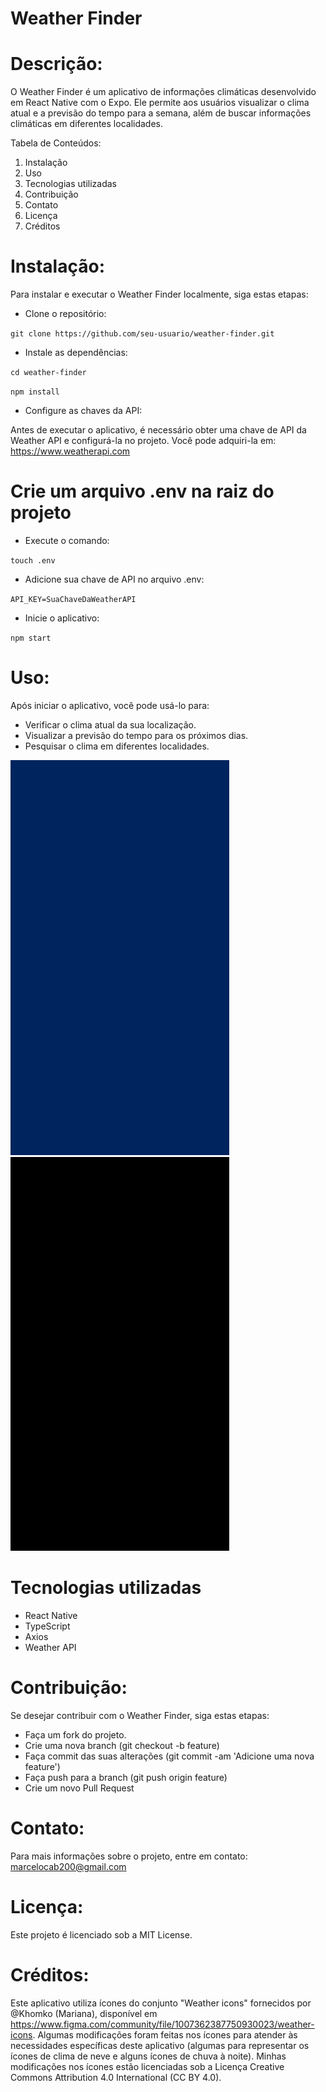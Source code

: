 # Weather Finder #



# Descrição:

O Weather Finder é um aplicativo de informações climáticas desenvolvido em React Native com o Expo. Ele permite aos usuários visualizar o clima atual e a previsão do tempo para a semana, além de buscar informações climáticas em diferentes localidades.

Tabela de Conteúdos:

1. Instalação
2. Uso
3. Tecnologias utilizadas
4. Contribuição
5. Contato
6. Licença
7. Créditos


# Instalação:

Para instalar e executar o Weather Finder localmente, siga estas etapas:


- Clone o repositório:

`git clone https://github.com/seu-usuario/weather-finder.git`



- Instale as dependências: 

`cd weather-finder`

`npm install`



- Configure as chaves da API:

Antes de executar o aplicativo, é necessário obter uma chave de API da Weather API e configurá-la no projeto. 
Você pode adquiri-la em:
https://www.weatherapi.com


# Crie um arquivo .env na raiz do projeto

- Execute o comando:

`touch .env`


- Adicione sua chave de API no arquivo .env:

`API_KEY=SuaChaveDaWeatherAPI`


- Inicie o aplicativo:

`npm start`


# Uso:

Após iniciar o aplicativo, você pode usá-lo para:

- Verificar o clima atual da sua localização.
- Visualizar a previsão do tempo para os próximos dias.
- Pesquisar o clima em diferentes localidades.

![Daily GIF](https://github.com/marcelocab200/Weather-Finder/blob/master/assets/Daily-GIF.gif?raw=true) ![Search GIF](https://github.com/marcelocab200/Weather-Finder/blob/master/assets/Search-GIF.gif?raw=true)

# Tecnologias utilizadas

- React Native
- TypeScript
- Axios
- Weather API


# Contribuição:

Se desejar contribuir com o Weather Finder, siga estas etapas:

- Faça um fork do projeto.
- Crie uma nova branch (git checkout -b feature)
- Faça commit das suas alterações (git commit -am 'Adicione uma nova feature')
- Faça push para a branch (git push origin feature)
- Crie um novo Pull Request


# Contato:

Para mais informações sobre o projeto, entre em contato:
marcelocab200@gmail.com


# Licença:

Este projeto é licenciado sob a MIT License.


# Créditos:

Este aplicativo utiliza ícones do conjunto "Weather icons" fornecidos por @Khomko (Mariana), disponível em https://www.figma.com/community/file/1007362387750930023/weather-icons. 
Algumas modificações foram feitas nos ícones para atender às necessidades específicas deste aplicativo (algumas para representar os ícones de clima de neve e alguns ícones de chuva à noite). 
Minhas modificações nos ícones estão licenciadas sob a Licença Creative Commons Attribution 4.0 International (CC BY 4.0).
